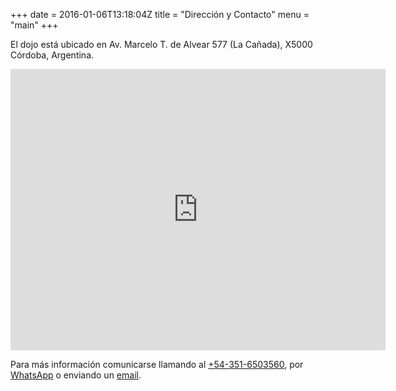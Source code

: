 +++
date = 2016-01-06T13:18:04Z
title = "Dirección y Contacto"
menu = "main"
+++

El dojo está ubicado en Av. Marcelo T. de Alvear 577 (La Cañada), X5000 Córdoba,
Argentina.

<iframe
src="https://www.google.com/maps/embed?pb=!1m18!1m12!1m3!1d3404.7293090987364!2d-64.19378708562823!3d-31.42158328140239!2m3!1f0!2f0!3f0!3m2!1i1024!2i768!4f13.1!3m3!1m2!1s0x9432a28892a73dd1%3A0x4104a66357705427!2sAsociaci%C3%B3n%20Cordobesa%20de%20Aikido!5e0!3m2!1sen!2sbr!4v1674244981663!5m2!1sen!2sbr"
width="600" height="450" style="border:0;" allowfullscreen="" loading="lazy"
referrerpolicy="no-referrer-when-downgrade"></iframe>

Para más información comunicarse llamando al <a
href="tel:+54-351-6503560">+54-351-6503560</a>, por <a
href="https://web.whatsapp.com/send?phone=543516503560">WhatsApp</a> o enviando
un <a href="mailto:aikidomedina@gmail.com">email</a>.
